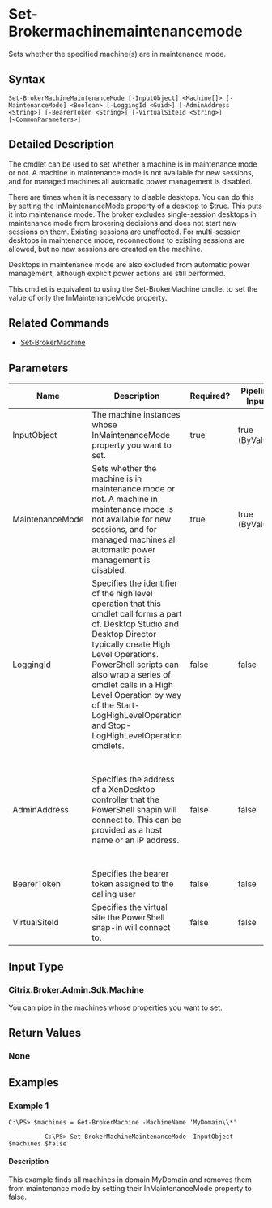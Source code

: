 ﻿
# Set-Brokermachinemaintenancemode
Sets whether the specified machine(s) are in maintenance mode.
## Syntax
```
Set-BrokerMachineMaintenanceMode [-InputObject] <Machine[]> [-MaintenanceMode] <Boolean> [-LoggingId <Guid>] [-AdminAddress <String>] [-BearerToken <String>] [-VirtualSiteId <String>] [<CommonParameters>]
```
## Detailed Description
The cmdlet can be used to set whether a machine is in maintenance mode or not. A machine in maintenance mode is not available for new sessions, and for managed machines all automatic power management is disabled.

There are times when it is necessary to disable desktops. You can do this by setting the InMaintenanceMode property of a desktop to \$true. This puts it into maintenance mode. The broker excludes single-session desktops in maintenance mode from brokering decisions and does not start new sessions on them. Existing sessions are unaffected. For multi-session desktops in maintenance mode, reconnections to existing sessions are allowed, but no new sessions are created on the machine.

Desktops in maintenance mode are also excluded from automatic power management, although explicit power actions are still performed.

This cmdlet is equivalent to using the Set-BrokerMachine cmdlet to set the value of only the InMaintenanceMode property.


## Related Commands

* [Set-BrokerMachine](../Set-BrokerMachine/)
## Parameters
| Name   | Description | Required? | Pipeline Input | Default Value |
| --- | --- | --- | --- | --- |
| InputObject | The machine instances whose InMaintenanceMode property you want to set. | true | true (ByValue) |  |
| MaintenanceMode | Sets whether the machine is in maintenance mode or not. A machine in maintenance mode is not available for new sessions, and for managed machines all automatic power management is disabled. | true | true (ByValue) |  |
| LoggingId | Specifies the identifier of the high level operation that this cmdlet call forms a part of. Desktop Studio and Desktop Director typically create High Level Operations. PowerShell scripts can also wrap a series of cmdlet calls in a High Level Operation by way of the Start-LogHighLevelOperation and Stop-LogHighLevelOperation cmdlets. | false | false |  |
| AdminAddress | Specifies the address of a XenDesktop controller that the PowerShell snapin will connect to. This can be provided as a host name or an IP address. | false | false | Localhost. Once a value is provided by any cmdlet, this value will become the default. |
| BearerToken | Specifies the bearer token assigned to the calling user | false | false |  |
| VirtualSiteId | Specifies the virtual site the PowerShell snap-in will connect to. | false | false |  |

## Input Type

### Citrix.Broker.Admin.Sdk.Machine
You can pipe in the machines whose properties you want to set.
## Return Values

### None

## Examples

### Example 1
```
C:\PS> $machines = Get-BrokerMachine -MachineName 'MyDomain\\*'

          C:\PS> Set-BrokerMachineMaintenanceMode -InputObject $machines $false
```
#### Description
This example finds all machines in domain MyDomain and removes them from maintenance mode by setting their InMaintenanceMode property to false.
